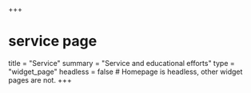 +++
# service page
title = "Service"
summary = "Service and educational efforts"
type = "widget_page"
headless = false  # Homepage is headless, other widget pages are not.
+++
